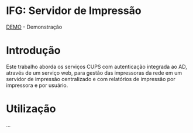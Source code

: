 # IFG: Servidor de Impressão

[DEMO](http://187.6.250.99/prints) - Demonstração

# Introdução

Este trabalho aborda os serviços CUPS com autenticação integrada ao AD, através de um serviço web, para gestão das impressoras da rede em um servidor de impressão centralizado e com relatórios de impressão por impressora e por usuário.

# Utilização

...
